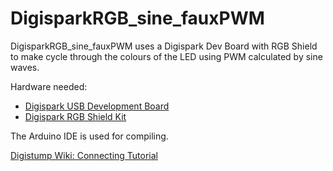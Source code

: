 DigisparkRGB_sine_fauxPWM
=========================

DigisparkRGB_sine_fauxPWM uses a Digispark Dev Board with RGB Shield to make cycle through the colours of the LED using PWM calculated by sine waves. 

Hardware needed: 

+ [Digispark USB Development Board](http://digistump.com/product.php?id=1)
+  [Digispark RGB Shield Kit](http://digistump.com/product.php?id=3)


The Arduino IDE is used for compiling. 

[Digistump Wiki: Connecting Tutorial](http://digistump.com/wiki/digispark/tutorials/connecting)

